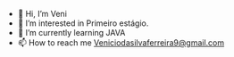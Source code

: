 - 👋 Hi, I’m Veni
- 👀 I’m interested in Primeiro estágio.
- 🌱 I’m currently learning JAVA
- 📫 How to reach me Veniciodasilvaferreira9@gmail.com

<!---
pronomes220/pronomes220 is a ✨ special ✨ repository because its `README.md` (this file) appears on your GitHub profile.
You can click the Preview link to take a look at your changes.
--->
